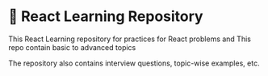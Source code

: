 # 📖 React Learning Repository

This React Learning repository for practices for React problems and This repo contain basic to advanced topics

The repository also contains interview questions, topic-wise examples, etc.
